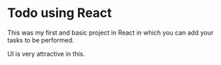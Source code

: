# Todo using React

This was my first and basic project in React in which you can add your tasks to be performed.   

UI is very attractive in this.







 



 


















 



















































































